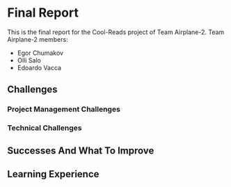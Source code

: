 # Final Report

This is the final report for the Cool-Reads project of Team Airplane-2.
Team Airplane-2 members:
- Egor Chumakov
- Olli Salo
- Edoardo Vacca

## Challenges

### Project Management Challenges


### Technical Challenges



## Successes And What To Improve



## Learning Experience

